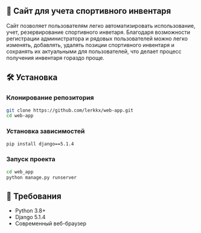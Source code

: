 ## 📝 Сайт для учета спортивного инвентаря
Сайт позволяет пользователям легко автоматизировать использование, учет, резервирование спортивного инветаря. Благодаря возможности регистрации администратора и рядовых пользователей можно легко изменять, добавлять, удалять позиции спортивного инвентаря и сохранять их актуальными для пользователей, что делает процесс получения инвентаря гораздо проще. 

## 🛠️ Установка

### Клонирование репозитория
```bash
git clone https://github.com/lerkkx/web-app.git
cd web-app
```

### Установка зависимостей
```bash
pip install django==5.1.4
```

### Запуск проекта
```bash
cd web_app
python manage.py runserver
```

## 🔗 Требования
- Python 3.8+
- Django 5.1.4
- Современный веб-браузер
